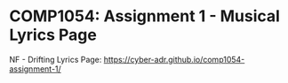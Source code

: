 # COMP1054: Assignment 1 - Musical Lyrics Page
NF - Drifting Lyrics Page: https://cyber-adr.github.io/comp1054-assignment-1/